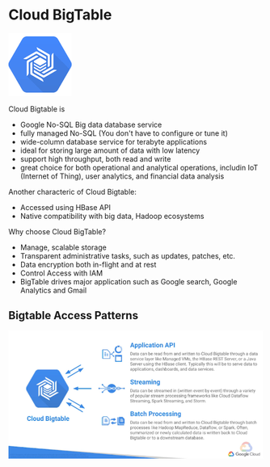 # Cloud BigTable
![Alt text](images/cloudbigtable.png?raw=true "GCP Cloud BigTable")

Cloud Bigtable is
* Google No-SQL Big data database service
* fully managed No-SQL (You don't have to configure or tune it)
* wide-column database service for terabyte applications
* ideal for storing large amount of data with low latency
* support high throughput, both read and write
* great choice for both operational and analytical operations, includin IoT (Internet of Thing), user analytics, and financial data analysis

Another characteric of Cloud Bigtable:
* Accessed using HBase API
* Native compatibility with big data, Hadoop ecosystems

Why choose Cloud BigTable?
* Manage, scalable storage
* Transparent administrative tasks, such as updates, patches, etc.
* Data encryption both in-flight and at rest
* Control Access with IAM
* BigTable drives major application such as Google search, Google Analytics and Gmail

## Bigtable Access Patterns
![Alt text](images/bigtableaccesspatterns.png?raw=true "GCP Cloud BigTable Access Patterns")
